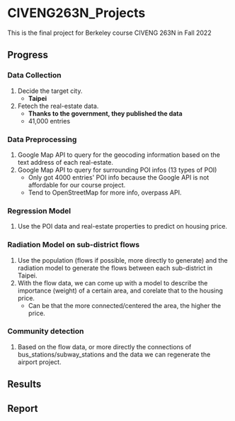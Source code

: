 # CIVENG263N_Projects
 This is the final project for Berkeley course CIVENG 263N in Fall 2022

## Progress

### Data Collection
1. Decide the target city.  
   - **Taipei**
2. Fetech the real-estate data.   
   - **Thanks to the government, they published the data**
   - 41,000 entries

### Data Preprocessing
1. Google Map API to query for the geocoding information based on the text address of each real-estate.
2. Google Map API to query for surrounding POI infos (13 types of POI)
   - Only got 4000 entries' POI info because the Google API is not affordable for our course project.
   - Tend to OpenStreetMap for more info, overpass API.

### Regression Model
1. Use the POI data and real-estate properties to predict on housing price.

### Radiation Model on sub-district flows
1. Use the population (flows if possible, more directly to generate) and the radiation model to 
generate the flows between each sub-district in Taipei.
2. With the flow data, we can come up with a model to describe the importance (weight) of a certain 
area, and corelate that to the housing price.
   - Can be that the more connected/centered the area, the higher the price.

### Community detection
1. Based on the flow data, or more directly the connections of bus_stations/subway_stations and the data
we can regenerate the airport project.

## Results

## Report